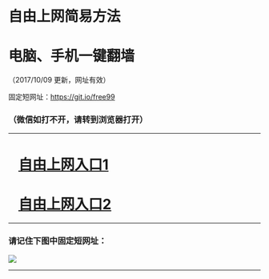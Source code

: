 ﻿# 自由上网简易方法

# 电脑、手机一键翻墙

（2017/10/09 更新，网址有效）

固定短网址：https://git.io/free99

### （微信如打不开，请转到浏览器打开）


***





# &nbsp;&nbsp; <a href="http://ft2878225480.fwq-tz-1001.info/fwqtz01.html?t=10090012552 " target="_blank">自由上网入口1</a>
# &nbsp;&nbsp; <a href="http://ft139404814.fwq-tz-1002.info/fwqtz02.html?t=10090019668 " target="_blank">自由上网入口2</a>
***

### 请记住下图中固定短网址：

<img src="https://s3-us-west-2.amazonaws.com/fwq-1001/yjfq-20170905okok.png" /> 


***

